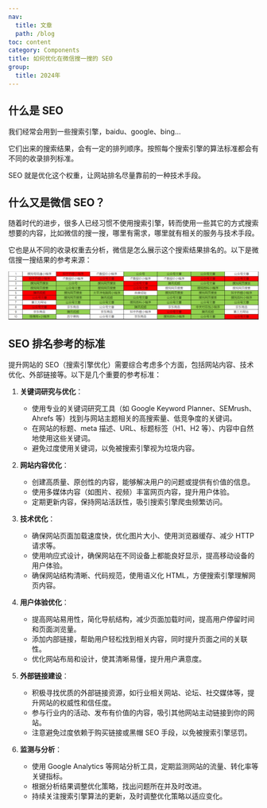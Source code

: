 ```yaml
---
nav:
  title: 文章
  path: /blog
toc: content
category: Components
title: 如何优化在微信搜一搜的 SEO
group:
  title: 2024年
---
```


## 什么是 SEO

我们经常会用到一些搜索引擎，baidu、google、bing...

它们出来的搜索结果，会有一定的排列顺序。按照每个搜索引擎的算法标准都会有不同的收录排列标准。

SEO 就是优化这个权重，让网站排名尽量靠前的一种技术手段。

## 什么又是微信 SEO？

随着时代的进步，很多人已经习惯不使用搜索引擎，转而使用一些其它的方式搜索想要的内容，比如微信的搜一搜，哪里有需求，哪里就有相关的服务与技术手段。

它也是从不同的收录权重去分析，微信是怎么展示这个搜索结果排名的。以下是微信搜一搜结果的参考来源：

![image.png](./imgs/20240325-1.png)

## SEO 排名参考的标准

提升网站的 SEO（搜索引擎优化）需要综合考虑多个方面，包括网站内容、技术优化、外部链接等。以下是几个重要的参考标准：

1. **关键词研究与优化**：

   - 使用专业的关键词研究工具（如 Google Keyword Planner、SEMrush、Ahrefs 等）找到与网站主题相关的高搜索量、低竞争度的关键词。
   - 在网站的标题、meta 描述、URL、标题标签（H1、H2 等）、内容中自然地使用这些关键词。
   - 避免过度使用关键词，以免被搜索引擎视为垃圾内容。

2. **网站内容优化**：

   - 创建高质量、原创性的内容，能够解决用户的问题或提供有价值的信息。
   - 使用多媒体内容（如图片、视频）丰富网页内容，提升用户体验。
   - 定期更新内容，保持网站活跃性，吸引搜索引擎爬虫频繁访问。

3. **技术优化**：

   - 确保网站页面加载速度快，优化图片大小、使用浏览器缓存、减少 HTTP 请求等。
   - 使用响应式设计，确保网站在不同设备上都能良好显示，提高移动设备的用户体验。
   - 确保网站结构清晰、代码规范，使用语义化 HTML，方便搜索引擎理解网页内容。

4. **用户体验优化**：

   - 提高网站易用性，简化导航结构，减少页面加载时间，提高用户停留时间和页面浏览量。
   - 添加内部链接，帮助用户轻松找到相关内容，同时提升页面之间的关联性。
   - 优化网站布局和设计，使其清晰易懂，提升用户满意度。

5. **外部链接建设**：

   - 积极寻找优质的外部链接资源，如行业相关网站、论坛、社交媒体等，提升网站的权威性和信任度。
   - 参与行业内的活动、发布有价值的内容，吸引其他网站主动链接到你的网站。
   - 注意避免过度依赖于购买链接或黑帽 SEO 手段，以免被搜索引擎惩罚。

6. **监测与分析**：
   - 使用 Google Analytics 等网站分析工具，定期监测网站的流量、转化率等关键指标。
   - 根据分析结果调整优化策略，找出问题所在并及时改进。
   - 持续关注搜索引擎算法的更新，及时调整优化策略以适应变化。
